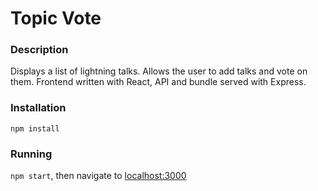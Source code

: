 # Topic Vote

### Description

Displays a list of lightning talks. Allows the user to add talks and vote on them. Frontend written with React, API and bundle served with Express.

### Installation

`npm install`

### Running

`npm start`, then navigate to [localhost:3000](http://localhost:3000/)
